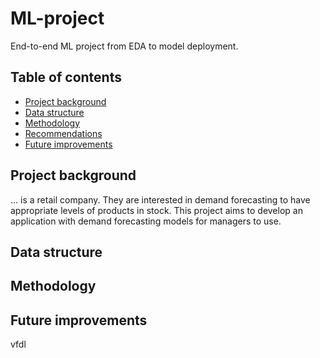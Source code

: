 # ML-project
End-to-end ML project from EDA to model deployment.

## Table of contents
* [Project background](https://github.com/Azidalus/ML-project#Project-background)
* [Data structure](https://github.com/Azidalus/ML-project#Data-structure)
* [Methodology](https://github.com/AzidalusML-project#Methodology)
* [Recommendations](https://github.com/Azidalus/ML-project#Recommendations)
* [Future improvements](https://github.com/Azidalus/ML-project#Future-improvements)

## Project background
... is a retail company. They are interested in demand forecasting to have appropriate levels of products in stock. This project aims to develop an application with demand forecasting models for managers to use.

## Data structure

## Methodology

## Future improvements
vfdl
